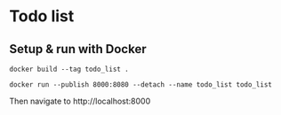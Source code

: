 # Todo list

## Setup & run with Docker
```
docker build --tag todo_list .

docker run --publish 8000:8080 --detach --name todo_list todo_list
```

Then navigate to http://localhost:8000

